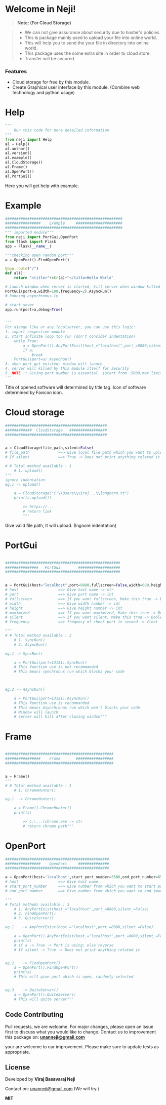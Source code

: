 Welcome in Neji!
===================




> **Note: (For Cloud Storage)**

> - We can not give assurance about security due to hoster's policies.
> - This is package mainly used to upload your file into online world.
> - This will help you to send the your file in directory into online world.
> - This package uses the some extra site in order to cloud store.
> - Transfer will be secured.

### Features

- Cloud storage for free by this module.
- Create Graphical user interface by this module. (Combine web technology and python usage)

# Help
```python
"""
    Run this code for more detailed information
"""
from neji import Help
al = Help()
al.author()
al.version()
al.example()
al.CloudStorage()
al.Frame()
al.OpenPort()
al.PortGui()
```
Here you will get help with example.


# Example
```python
#####################################################
################    Example     #####################
#####################################################
""" imported module"""
from neji import PortGui,OpenPort
from flask import Flask
app = Flask(__name__)

"""checking open random port"""
a = OpenPort().FindOpenPort()

@app.route("/")
def al():
    return "<title>"+str(a)+"</title>Hello World"

# Launch window when server is started, kill server when window killed
PortGui(port=a,width=100,frequency=2).AsyncRun()
# Running asynchronus-ly

# start sever
app.run(port=a,debug=True)


'''
For django like or any localserver, you can use this logic:
1. import respective module
2. start infinite loop too run (don't consider indentation)
    while True:
        a = OpenPort().AnyPortExist(host_="localhost",port_=8080,silent_=False)
        if a:
            break
    PortGui(port=a).AsyncRun()
3. when port get existed, Window will launch
4. server will killed by this module itself for security
5. NOTE :: Giving port number is essential. (start from :5000,max limit of port : 65,535)
'''
```
Title of opened software will determined by title tag.
Icon of software determined by Favicon icon.



# Cloud storage
```python
##############################################
############  CloudStorage   #################
##############################################


a = CloudStorage(file_path,silent=False)
# file_path             ==> Give local file path which you want to upload
# If silent             ==> True -> Does not print anything related it

# # Total method available : 1
    # 1. upload()
"""
ignore indentation
eg.1 -> upload()

    a = CloudStorage("C:\\Users\\Viraj...\\longhorn.tt")
    print(a.upload())

        >> https://...
        # return link
        """
```
Give valid file path, It will upload. (Ingnore indentation)


# PortGui
```python

####################################################
###############   PortGui        ###################
####################################################


a = PortGui(host="localhost",port=8080,fullscreen=False,width=600,height=400,maximized=False,silent=False,frequency=1)
# host                  ==> Give host name -> str
# port                  ==> Give port name -> int
# fullscreen            ==> If you want fullscreen, Make this true -> Boolean
# width                 ==> Give width number -> int
# height                ==> Give height number -> int
# maximized             ==> If you want maximized, Make this true -> Boolean
# silent                ==> If you want silent, Make this true -> Boolean
# frequency             ==> frequecy of check port in second -> float

"""
# # Total method available : 2
    # 1. SyncRun()
    # 2. AsyncRun()

eg.1 -> SyncRun()

    a = PortGui(port=13131).SyncRun()
    # This function use is not recommanded
    # This means synchronus run which blocks your code


    
eg.2 -> AsyncRun()

    a = PortGui(port=13131).AsyncRun()
    # This function use is recommanded
    # This means Asynchronus run which won't blocks your code
    # Window will launch
    # Server will kill after closing window"""
```


# Frame
```python

#################################################
################    Frame       #################
#################################################


a = Frame()
"""
# # Total method available : 1
    # 1. ChromeHunter()

eg.1  -> ChromeHunter()

    a = Frame().ChromeHunter()
    print(a)

        >> L:\...\chrome.exe -> str
        # return chrome path"""
```



# OpenPort
```python
###############################################
################    OpenPort     ##############
###############################################

a = OpenPort(host='localhost',start_port_number=5500,end_port_number=65000,silent=False)
# host                  ==> Give host name
# start_port_number     ==> Give number from which you want to start port
# end_port_number       ==> Give number from which you want to end (max. limit : "65,535")

"""
# Total methods available : 3
    # 1. AnyPortExist(host_="localhost",port_=8080,silent_=False)
    # 2. FindOpenPort()
    # 3. QuiteServer()

eg.1    -> AnyPortExist(host_="localhost",port_=8080,silent_=False)

    a = OpenPort().AnyPortExist(host_="localhost",port_=8080,silent_=False)
    print(a)
    # if a -> True -> Port is using; else reverse
    # If silent -> True -> Does not print anything related it


eg.2    -> FindOpenPort()
    a = OpenPort().FindOpenPort()
    print(a)
    # This will give port which is open, randomly selected


eg.3    -> QuiteServer()
    a = OpenPort().QuiteServer()
    # This will quite server"""
```




## Code Contributing
Pull requests, we are welcome. For major changes, please open an issue first to discuss what you would like to change. 
Contact us to improvement this package on:
**unanneji@gmail.com** 

your are welcome to our improvement.
Please make sure to update tests as appropriate.


## License
Developed by **Viraj Basavaraj Neji**

Contact on: unanneji@gmail.com (We will try.)

**MIT**